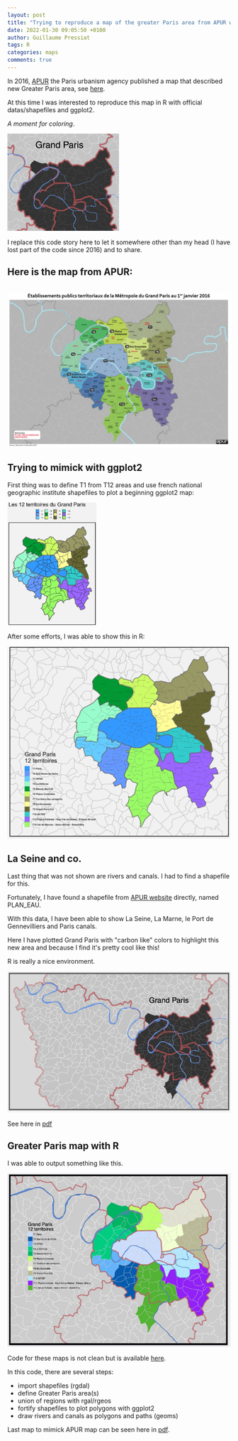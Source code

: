 ```yaml
---
layout: post
title: "Trying to reproduce a map of the greater Paris area from APUR with ggplot2, a moment for coloring"
date: 2022-01-30 09:05:50 +0100
author: Guillaume Pressiat
tags: R
categories: maps
comments: true
---
```



In 2016, [APUR](https://www.apur.org/en) the Paris urbanism agency published a map that described new Greater Paris area, see [here](https://www.apur.org/sites/default/files/documents/etablissements_publics_territoriaux_MGP_carte_chiffres_cles.pdf).

At this time I was interested to reproduce this map in R with official datas/shapefiles and ggplot2.

*A moment for coloring*.

<img src = "/assets/files/grand_paris/capture_gp_carbon.png" width = "50%" alt="">

<!--more-->

I replace this code story here to let it somewhere other than my head (I have lost part of the code since 2016) and to share.


## Here is the map from APUR:

<br>

<img src = "/assets/files/grand_paris/gp_apur.png" alt="capture from apur">



## Trying to mimick with ggplot2

First thing was to define T1 from T12 areas and use french national geographic institute shapefiles to plot a beginning ggplot2 map:


<img src = "/assets/files/grand_paris/gp1.png" width = "40%" alt="first ggplot2">


After some efforts, I was able to show this in R:

<img src = "/assets/files/grand_paris/gp2.png" alt="second ggplot2">



## La Seine and co.

Last thing that was not shown are rivers and canals. I had to find a shapefile for this.

Fortunately, I have found a shapefile from [APUR website](https://opendata.apur.org/datasets/plan-eau/explore?location=48.843002%2C2.423601%2C11.16) directly, named PLAN_EAU.

With this data, I have been able to show La Seine, La Marne, le Port de Gennevilliers and Paris canals.

Here I have plotted Grand Paris with "carbon like" colors to highlight this new area and because I find it's pretty cool like this!

R is really a nice environment.

<img src = "/assets/files/grand_paris/gp_carbon.png" alt="carbon paris ggplot2">

See here in [pdf](https://guillaumepressiat.github.io/assets/files/grand_paris/test_gp_seine_carbon2.pdf)


## Greater Paris map with R

I was able to output something like this.

<img src = "/assets/files/grand_paris/gp_end.png" alt="g paris end ggplot2">



Code for these maps is not clean but is available [here](https://github.com/GuillaumePressiat/grand_paris).

In this code, there are several steps:

- import shapefiles (rgdal)
- define Greater Paris area(s)
- union of regions with rgal/rgeos
- fortify shapefiles to plot polygons with ggplot2
- draw rivers and canals as polygons and paths (geoms)

Last map to mimick APUR map can be seen here in [pdf](https://guillaumepressiat.github.io/assets/files/grand_paris/test_gp_apur_like.pdf).


